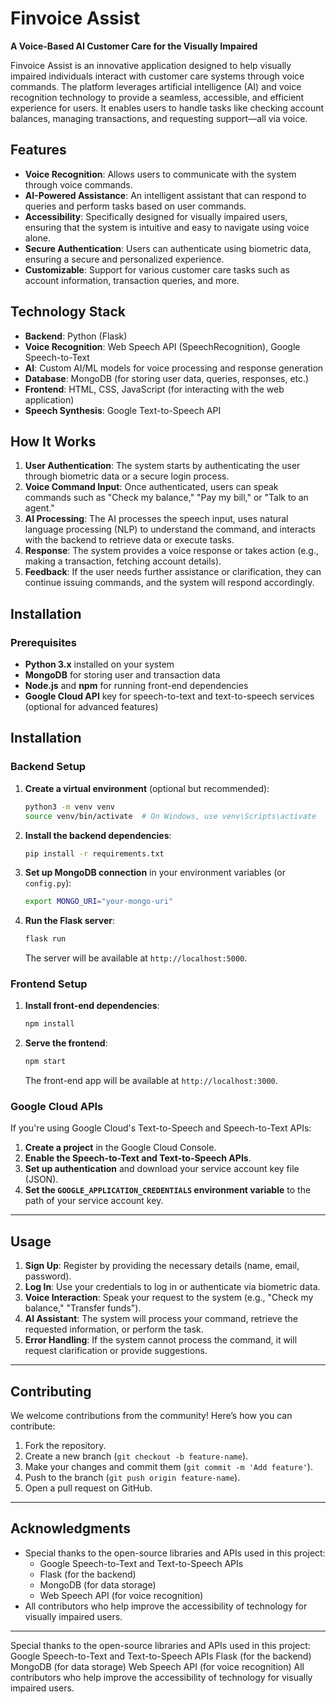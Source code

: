 # Finvoice Assist
**A Voice-Based AI Customer Care for the Visually Impaired**

Finvoice Assist is an innovative application designed to help visually impaired individuals interact with customer care systems through voice commands. The platform leverages artificial intelligence (AI) and voice recognition technology to provide a seamless, accessible, and efficient experience for users. It enables users to handle tasks like checking account balances, managing transactions, and requesting support—all via voice.

## Features

- **Voice Recognition**: Allows users to communicate with the system through voice commands.
- **AI-Powered Assistance**: An intelligent assistant that can respond to queries and perform tasks based on user commands.
- **Accessibility**: Specifically designed for visually impaired users, ensuring that the system is intuitive and easy to navigate using voice alone.
- **Secure Authentication**: Users can authenticate using biometric data, ensuring a secure and personalized experience.
- **Customizable**: Support for various customer care tasks such as account information, transaction queries, and more.

## Technology Stack

- **Backend**: Python (Flask)
- **Voice Recognition**: Web Speech API (SpeechRecognition), Google Speech-to-Text
- **AI**: Custom AI/ML models for voice processing and response generation
- **Database**: MongoDB (for storing user data, queries, responses, etc.)
- **Frontend**: HTML, CSS, JavaScript (for interacting with the web application)
- **Speech Synthesis**: Google Text-to-Speech API

## How It Works

1. **User Authentication**: The system starts by authenticating the user through biometric data or a secure login process.
2. **Voice Command Input**: Once authenticated, users can speak commands such as "Check my balance," "Pay my bill," or "Talk to an agent."
3. **AI Processing**: The AI processes the speech input, uses natural language processing (NLP) to understand the command, and interacts with the backend to retrieve data or execute tasks.
4. **Response**: The system provides a voice response or takes action (e.g., making a transaction, fetching account details).
5. **Feedback**: If the user needs further assistance or clarification, they can continue issuing commands, and the system will respond accordingly.

## Installation

### Prerequisites

- **Python 3.x** installed on your system
- **MongoDB** for storing user and transaction data
- **Node.js** and **npm** for running front-end dependencies
- **Google Cloud API** key for speech-to-text and text-to-speech services (optional for advanced features)


## Installation

### Backend Setup

1. **Create a virtual environment** (optional but recommended):
    ```bash
    python3 -m venv venv
    source venv/bin/activate  # On Windows, use venv\Scripts\activate
    ```

2. **Install the backend dependencies**:
    ```bash
    pip install -r requirements.txt
    ```

3. **Set up MongoDB connection** in your environment variables (or `config.py`):
    ```bash
    export MONGO_URI="your-mongo-uri"
    ```

4. **Run the Flask server**:
    ```bash
    flask run
    ```
    The server will be available at `http://localhost:5000`.

### Frontend Setup

1. **Install front-end dependencies**:
    ```bash
    npm install
    ```

2. **Serve the frontend**:
    ```bash
    npm start
    ```
    The front-end app will be available at `http://localhost:3000`.

### Google Cloud APIs

If you're using Google Cloud's Text-to-Speech and Speech-to-Text APIs:

1. **Create a project** in the Google Cloud Console.
2. **Enable the Speech-to-Text and Text-to-Speech APIs**.
3. **Set up authentication** and download your service account key file (JSON).
4. **Set the `GOOGLE_APPLICATION_CREDENTIALS` environment variable** to the path of your service account key.

---

## Usage

1. **Sign Up**: Register by providing the necessary details (name, email, password).
2. **Log In**: Use your credentials to log in or authenticate via biometric data.
3. **Voice Interaction**: Speak your request to the system (e.g., "Check my balance," "Transfer funds").
4. **AI Assistant**: The system will process your command, retrieve the requested information, or perform the task.
5. **Error Handling**: If the system cannot process the command, it will request clarification or provide suggestions.

---

## Contributing

We welcome contributions from the community! Here’s how you can contribute:

1. Fork the repository.
2. Create a new branch (`git checkout -b feature-name`).
3. Make your changes and commit them (`git commit -m 'Add feature'`).
4. Push to the branch (`git push origin feature-name`).
5. Open a pull request on GitHub.

---

## Acknowledgments

- Special thanks to the open-source libraries and APIs used in this project:
  - Google Speech-to-Text and Text-to-Speech APIs
  - Flask (for the backend)
  - MongoDB (for data storage)
  - Web Speech API (for voice recognition)
- All contributors who help improve the accessibility of technology for visually impaired users.

---
Special thanks to the open-source libraries and APIs used in this project:
Google Speech-to-Text and Text-to-Speech APIs
Flask (for the backend)
MongoDB (for data storage)
Web Speech API (for voice recognition)
All contributors who help improve the accessibility of technology for visually impaired users.

